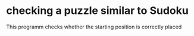 # checking a puzzle similar to Sudoku

This programm checks whether the starting position is correctly placed
